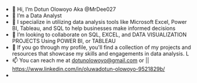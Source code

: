- 👋 Hi, I’m  Dotun Olowoyo Aka @MrDee027
- 👀 I’m  a Data Analyst
- 🌱 I specialize in utilizing data analysis tools like Microsoft Excel, Power BI, Tableau, and SQL to help businesses make informed decisions
- 💞️ I’m looking to collaborate on SQL, EXCEL, and DATA VISUALIZATION PROJECTS Using POWER BI, or TABLEAU
- 🌱 If you go through my profile, you'll find a collection of my projects and resources that showcase my skills and engagements in data analysis. L
- 📫 You can reach me at dotunolowoyo@gmail.com or || https://www.linkedin.com/in/oluwadotun-olowoyo-9521829b/
- 

<!---
MrDee027/MrDee027 is a ✨ special ✨ repository because its `README.md` (this file) appears on your GitHub profile.
You can click the Preview link to take a look at your changes.
--->
